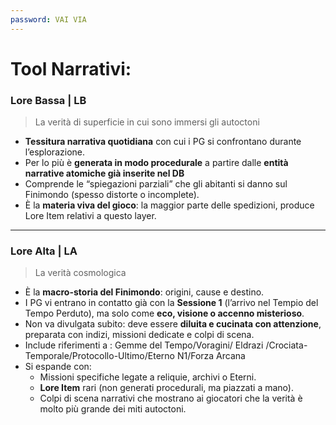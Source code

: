 ```yaml
---
password: VAI VIA
---
```


# Tool Narrativi:

### Lore Bassa | LB

> La verità di superficie in cui sono immersi gli autoctoni

- **Tessitura narrativa quotidiana** con cui i PG si confrontano durante l’esplorazione.
- Per lo più è **generata in modo procedurale** a partire dalle **entità narrative atomiche già inserite nel DB**
- Comprende le “spiegazioni parziali” che gli abitanti si danno sul Finimondo (spesso distorte o incomplete).
- È la **materia viva del gioco**: la maggior parte delle spedizioni, produce Lore Item relativi a questo layer.

---

### Lore Alta | LA

> La verità cosmologica

- È la **macro-storia del Finimondo**: origini, cause e destino.
- I PG vi entrano in contatto già con la **Sessione 1** (l’arrivo nel Tempio del Tempo Perduto), ma solo come **eco, visione o accenno misterioso**.
- Non va divulgata subito: deve essere **diluita e cucinata con attenzione**, preparata con indizi, missioni dedicate e colpi di scena.
- Include riferimenti a : Gemme del Tempo/Voragini/ Eldrazi /Crociata-Temporale/Protocollo-Ultimo/Eterno N1/Forza Arcana
- Si espande con:
    - Missioni specifiche legate a reliquie, archivi o Eterni.
    - **Lore Item** rari (non generati procedurali, ma piazzati a mano).
    - Colpi di scena narrativi che mostrano ai giocatori che la verità è molto più grande dei miti autoctoni.